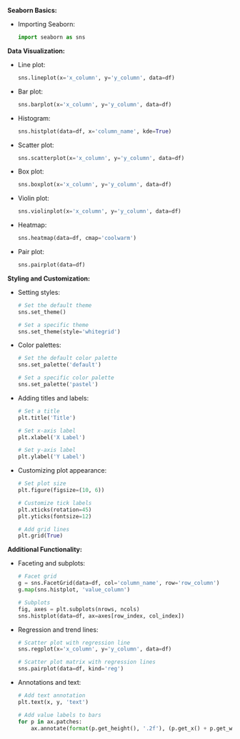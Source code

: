 **Seaborn Basics:**

- Importing Seaborn:
  ```python
  import seaborn as sns
  ```

**Data Visualization:**

- Line plot:
  ```python
  sns.lineplot(x='x_column', y='y_column', data=df)
  ```

- Bar plot:
  ```python
  sns.barplot(x='x_column', y='y_column', data=df)
  ```

- Histogram:
  ```python
  sns.histplot(data=df, x='column_name', kde=True)
  ```

- Scatter plot:
  ```python
  sns.scatterplot(x='x_column', y='y_column', data=df)
  ```

- Box plot:
  ```python
  sns.boxplot(x='x_column', y='y_column', data=df)
  ```

- Violin plot:
  ```python
  sns.violinplot(x='x_column', y='y_column', data=df)
  ```

- Heatmap:
  ```python
  sns.heatmap(data=df, cmap='coolwarm')
  ```

- Pair plot:
  ```python
  sns.pairplot(data=df)
  ```

**Styling and Customization:**

- Setting styles:
  ```python
  # Set the default theme
  sns.set_theme()

  # Set a specific theme
  sns.set_theme(style='whitegrid')
  ```

- Color palettes:
  ```python
  # Set the default color palette
  sns.set_palette('default')

  # Set a specific color palette
  sns.set_palette('pastel')
  ```

- Adding titles and labels:
  ```python
  # Set a title
  plt.title('Title')

  # Set x-axis label
  plt.xlabel('X Label')

  # Set y-axis label
  plt.ylabel('Y Label')
  ```

- Customizing plot appearance:
  ```python
  # Set plot size
  plt.figure(figsize=(10, 6))

  # Customize tick labels
  plt.xticks(rotation=45)
  plt.yticks(fontsize=12)

  # Add grid lines
  plt.grid(True)
  ```

**Additional Functionality:**

- Faceting and subplots:
  ```python
  # Facet grid
  g = sns.FacetGrid(data=df, col='column_name', row='row_column')
  g.map(sns.histplot, 'value_column')

  # Subplots
  fig, axes = plt.subplots(nrows, ncols)
  sns.histplot(data=df, ax=axes[row_index, col_index])
  ```

- Regression and trend lines:
  ```python
  # Scatter plot with regression line
  sns.regplot(x='x_column', y='y_column', data=df)

  # Scatter plot matrix with regression lines
  sns.pairplot(data=df, kind='reg')
  ```

- Annotations and text:
  ```python
  # Add text annotation
  plt.text(x, y, 'text')

  # Add value labels to bars
  for p in ax.patches:
      ax.annotate(format(p.get_height(), '.2f'), (p.get_x() + p.get_width() / 2., p.get_height()), ha = 'center', va = 'center', xytext = (0, 10), textcoords = 'offset points')
  ```

